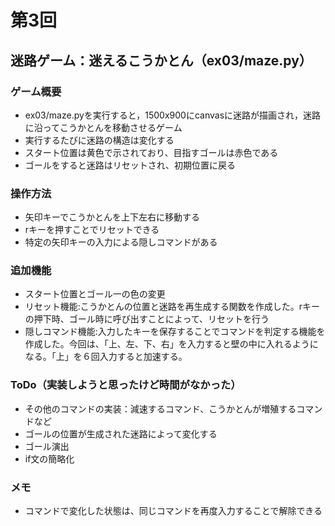# 第3回
## 迷路ゲーム：迷えるこうかとん（ex03/maze.py）
### ゲーム概要
- ex03/maze.pyを実行すると，1500x900にcanvasに迷路が描画され，迷路に沿ってこうかとんを移動させるゲーム
- 実行するたびに迷路の構造は変化する
- スタート位置は黄色で示されており、目指すゴールは赤色である
- ゴールをすると迷路はリセットされ、初期位置に戻る
### 操作方法
- 矢印キーでこうかとんを上下左右に移動する
- rキーを押すことでリセットできる
- 特定の矢印キーの入力による隠しコマンドがある
### 追加機能
- スタート位置とゴール一の色の変更
- リセット機能:こうかとんの位置と迷路を再生成する関数を作成した。rキーの押下時、ゴール時に呼び出すことによって、リセットを行う
- 隠しコマンド機能:入力したキーを保存することでコマンドを判定する機能を作成した。今回は、「上、左、下、右」を入力すると壁の中に入れるようになる。「上」を６回入力すると加速する。
### ToDo（実装しようと思ったけど時間がなかった）
- その他のコマンドの実装：減速するコマンド、こうかとんが増殖するコマンドなど
- ゴールの位置が生成された迷路によって変化する
- ゴール演出　
- if文の簡略化
### メモ
- コマンドで変化した状態は、同じコマンドを再度入力することで解除できる